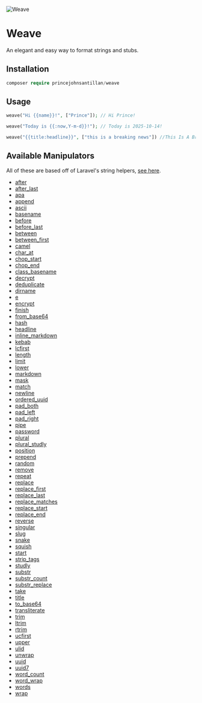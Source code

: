 ![Weave](https://github.com/user-attachments/assets/6a7d7f71-3921-48b3-bf25-afb03e0fa430)


# Weave
An elegant and easy way to format strings and stubs.

## Installation
```php
composer require princejohnsantillan/weave
```

## Usage
```php
weave("Hi {{name}}!", ["Prince"]); // Hi Prince!

weave("Today is {{:now,Y-m-d}}!"); // Today is 2025-10-14!

weave("{{title:headline}}", ["this is a breaking news"]) //This Is A Breaking News
```

## Available Manipulators

All of these are based off of Laravel's string helpers, [see here](https://laravel.com/docs/12.x/strings).

- [after](https://laravel.com/docs/12.x/strings#method-fluent-str-after)
- [after_last](https://laravel.com/docs/12.x/strings#method-fluent-str-after-last)
- [apa](https://laravel.com/docs/12.x/strings#method-fluent-str-apa)
- [append](https://laravel.com/docs/12.x/strings#method-fluent-str-append)
- [ascii](https://laravel.com/docs/12.x/strings#method-fluent-str-ascii)
- [basename](https://laravel.com/docs/12.x/strings#method-fluent-str-basename)
- [before](https://laravel.com/docs/12.x/strings#method-fluent-str-before)
- [before_last](https://laravel.com/docs/12.x/strings#method-fluent-str-before-last)
- [between](https://laravel.com/docs/12.x/strings#method-fluent-str-between)
- [between_first](https://laravel.com/docs/12.x/strings#method-fluent-str-between-first)
- [camel](https://laravel.com/docs/12.x/strings#method-fluent-str-camel)
- [char_at](https://laravel.com/docs/12.x/strings#method-fluent-str-char-at)
- [chop_start](https://laravel.com/docs/12.x/strings#method-fluent-str-chop-start)
- [chop_end](https://laravel.com/docs/12.x/strings#method-fluent-str-chop-end)
- [class_basename](https://laravel.com/docs/12.x/strings#method-fluent-str-class-basename)
- [decrypt](https://laravel.com/docs/12.x/strings#method-fluent-str-decrypt)
- [deduplicate](https://laravel.com/docs/12.x/strings#method-fluent-str-deduplicate)
- [dirname](https://laravel.com/docs/12.x/strings#method-fluent-str-dirname)
- [e](https://laravel.com/docs/12.x/strings#method-e)
- [encrypt](https://laravel.com/docs/12.x/strings#method-fluent-str-encrypt)
- [finish](https://laravel.com/docs/12.x/strings#method-fluent-str-finish)
- [from_base64](https://laravel.com/docs/12.x/strings#method-fluent-str-from-base64)
- [hash](https://laravel.com/docs/12.x/strings#method-fluent-str-hash)
- [headline](https://laravel.com/docs/12.x/strings#method-fluent-str-headline)
- [inline_markdown](https://laravel.com/docs/12.x/strings#method-fluent-str-inline-markdown)
- [kebab](https://laravel.com/docs/12.x/strings#method-fluent-str-kebab)
- [lcfirst](https://laravel.com/docs/12.x/strings#method-fluent-str-lcfirst)
- [length](https://laravel.com/docs/12.x/strings#method-fluent-str-length)
- [limit](https://laravel.com/docs/12.x/strings#method-fluent-str-limit)
- [lower](https://laravel.com/docs/12.x/strings#method-fluent-str-lower)
- [markdown](https://laravel.com/docs/12.x/strings#method-fluent-str-markdown)
- [mask](https://laravel.com/docs/12.x/strings#method-fluent-str-mask)
- [match](https://laravel.com/docs/12.x/strings#method-fluent-str-match)
- [newline](https://laravel.com/docs/12.x/strings#method-fluent-str-new-line)
- [ordered_uuid](https://laravel.com/docs/12.x/strings#method-str-ordered-uuid)
- [pad_both](https://laravel.com/docs/12.x/strings#method-fluent-str-padboth)
- [pad_left](https://laravel.com/docs/12.x/strings#method-fluent-str-padleft)
- [pad_right](https://laravel.com/docs/12.x/strings#method-fluent-str-padright)
- [pipe](https://laravel.com/docs/12.x/strings#method-fluent-str-pipe)
- [password](https://laravel.com/docs/12.x/strings#method-str-password)
- [plural](https://laravel.com/docs/12.x/strings#method-fluent-str-plural)
- [plural_studly](https://laravel.com/docs/12.x/strings#method-str-plural-studly)
- [position](https://laravel.com/docs/12.x/strings#method-fluent-str-position)
- [prepend](https://laravel.com/docs/12.x/strings#method-fluent-str-prepend)
- [random](https://laravel.com/docs/12.x/strings#method-str-random)
- [remove](https://laravel.com/docs/12.x/strings#method-fluent-str-remove)
- [repeat](https://laravel.com/docs/12.x/strings#method-fluent-str-repeat)
- [replace](https://laravel.com/docs/12.x/strings#method-fluent-str-replace)
- [replace_first](https://laravel.com/docs/12.x/strings#method-fluent-str-replace-first)
- [replace_last](https://laravel.com/docs/12.x/strings#method-fluent-str-replace-last)
- [replace_matches](https://laravel.com/docs/12.x/strings#method-fluent-str-replace-matches)
- [replace_start](https://laravel.com/docs/12.x/strings#method-fluent-str-replace-start)
- [replace_end](https://laravel.com/docs/12.x/strings#method-fluent-str-replace-end)
- [reverse](https://laravel.com/docs/12.x/strings#method-str-reverse)
- [singular](https://laravel.com/docs/12.x/strings#method-fluent-str-singular)
- [slug](https://laravel.com/docs/12.x/strings#method-fluent-str-slug)
- [snake](https://laravel.com/docs/12.x/strings#method-fluent-str-snake)
- [squish](https://laravel.com/docs/12.x/strings#method-fluent-str-squish)
- [start](https://laravel.com/docs/12.x/strings#method-fluent-str-start)
- [strip_tags](https://laravel.com/docs/12.x/strings#method-fluent-str-strip-tags)
- [studly](https://laravel.com/docs/12.x/strings#method-fluent-str-studly)
- [substr](https://laravel.com/docs/12.x/strings#method-fluent-str-substr)
- [substr_count](https://laravel.com/docs/12.x/strings#method-str-substrcount)
- [substr_replace](https://laravel.com/docs/12.x/strings#method-fluent-str-substrreplace)
- [take](https://laravel.com/docs/12.x/strings#method-fluent-str-take)
- [title](https://laravel.com/docs/12.x/strings#method-fluent-str-title)
- [to_base64](https://laravel.com/docs/12.x/strings#method-fluent-str-to-base64)
- [transliterate](https://laravel.com/docs/12.x/strings#method-fluent-str-transliterate)
- [trim](https://laravel.com/docs/12.x/strings#method-fluent-str-trim)
- [ltrim](https://laravel.com/docs/12.x/strings#method-fluent-str-ltrim)
- [rtrim](https://laravel.com/docs/12.x/strings#method-fluent-str-rtrim)
- [ucfirst](https://laravel.com/docs/12.x/strings#method-fluent-str-ucfirst)
- [upper](https://laravel.com/docs/12.x/strings#method-fluent-str-upper)
- [ulid](https://laravel.com/docs/12.x/strings#method-str-ulid)
- [unwrap](https://laravel.com/docs/12.x/strings#method-fluent-str-unwrap)
- [uuid](https://laravel.com/docs/12.x/strings#method-str-uuid)
- [uuid7](https://laravel.com/docs/12.x/strings#method-str-uuid7)
- [word_count](https://laravel.com/docs/12.x/strings#method-fluent-str-word-count)
- [word_wrap](https://laravel.com/docs/12.x/strings#method-str-word-wrap)
- [words](https://laravel.com/docs/12.x/strings#method-fluent-str-words)
- [wrap](https://laravel.com/docs/12.x/strings#method-fluent-str-wrap)